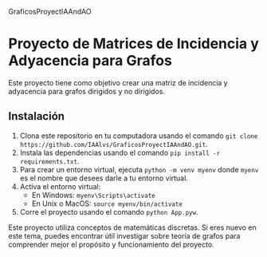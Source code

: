   GraficosProyectIAAndAO

Proyecto de Matrices de Incidencia y Adyacencia para Grafos
===========================================================

Este proyecto tiene como objetivo crear una matriz de incidencia y adyacencia para grafos dirigidos y no dirigidos.

Instalación
-----------

1.  Clona este repositorio en tu computadora usando el comando `git clone https://github.com/IAAlvs/GraficosProyectIAAndAO.git`.
2.  Instala las dependencias usando el comando `pip install -r requirements.txt`.
3.  Para crear un entorno virtual, ejecuta `python -m venv myenv` donde `myenv` es el nombre que desees darle a tu entorno virtual.
4.  Activa el entorno virtual:
    *   En Windows: `myenv\Scripts\activate`
    *   En Unix o MacOS: `source myenv/bin/activate`
5.  Corre el proyecto usando el comando `python App.pyw`.

Este proyecto utiliza conceptos de matemáticas discretas. Si eres nuevo en este tema, puedes encontrar útil investigar sobre teoría de grafos para comprender mejor el propósito y funcionamiento del proyecto.
